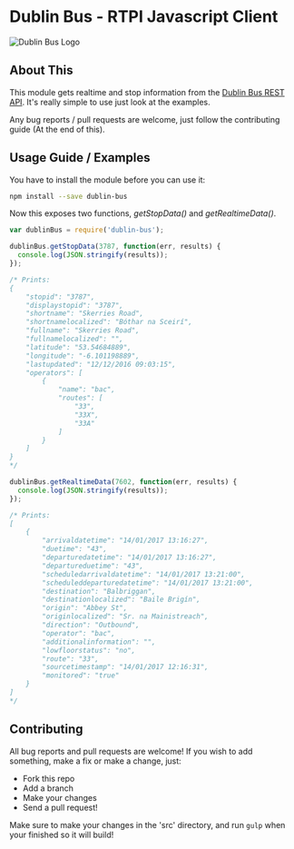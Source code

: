 # Dublin Bus - RTPI Javascript Client
![Dublin Bus Logo](https://upload.wikimedia.org/wikipedia/de/thumb/b/b2/Dublin-bus.svg/2000px-Dublin-bus.svg.png)

## About This
This module gets realtime
and stop information from the
[Dublin Bus REST API](https://data.gov.ie/dataset/real-time-passenger-information-rtpi-for-dublin-bus-bus-eireann-luas-and-irish-rail).
It's really simple to use just look at the examples.

Any bug reports / pull requests are welcome, just follow the contributing guide (At the end of this).

## Usage Guide / Examples
You have to install the module before you can use it:
```bash
npm install --save dublin-bus
```

Now this exposes two functions, _getStopData()_ and _getRealtimeData()_.

```Javascript
var dublinBus = require('dublin-bus');

dublinBus.getStopData(3787, function(err, results) {
  console.log(JSON.stringify(results));
});

/* Prints:
{
	"stopid": "3787",
	"displaystopid": "3787",
	"shortname": "Skerries Road",
	"shortnamelocalized": "Bóthar na Sceirí",
	"fullname": "Skerries Road",
	"fullnamelocalized": "",
	"latitude": "53.54684889",
	"longitude": "-6.101198889",
	"lastupdated": "12/12/2016 09:03:15",
	"operators": [
		{
			"name": "bac",
			"routes": [
				"33",
				"33X",
				"33A"
			]
		}
	]
}
*/

dublinBus.getRealtimeData(7602, function(err, results) {
  console.log(JSON.stringify(results));
});

/* Prints:
[
	{
		"arrivaldatetime": "14/01/2017 13:16:27",
		"duetime": "43",
		"departuredatetime": "14/01/2017 13:16:27",
		"departureduetime": "43",
		"scheduledarrivaldatetime": "14/01/2017 13:21:00",
		"scheduleddeparturedatetime": "14/01/2017 13:21:00",
		"destination": "Balbriggan",
		"destinationlocalized": "Baile Brigín",
		"origin": "Abbey St",
		"originlocalized": "Sr. na Mainistreach",
		"direction": "Outbound",
		"operator": "bac",
		"additionalinformation": "",
		"lowfloorstatus": "no",
		"route": "33",
		"sourcetimestamp": "14/01/2017 12:16:31",
		"monitored": "true"
	}
]
*/

```

## Contributing
All bug reports and pull requests are welcome!
If you wish to add something, make a fix or make a change, just:

* Fork this repo
* Add a branch
* Make your changes
* Send a pull request!

Make sure to make your changes in the 'src' directory, and run `gulp` when your finished so it will build!
